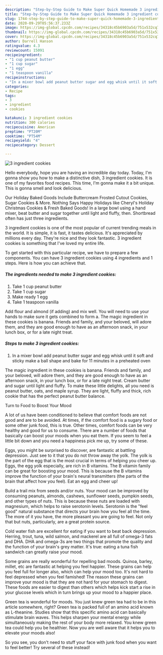 ```yaml
---
description: "Step-by-Step Guide to Make Super Quick Homemade 3 ingredient cookies"
title: "Step-by-Step Guide to Make Super Quick Homemade 3 ingredient cookies"
slug: 1744-step-by-step-guide-to-make-super-quick-homemade-3-ingredient-cookies
date: 2020-09-29T05:56:37.233Z
image: https://img-global.cpcdn.com/recipes/34318c45b6903a5d/751x532cq70/3-ingredient-cookies-recipe-main-photo.jpg
thumbnail: https://img-global.cpcdn.com/recipes/34318c45b6903a5d/751x532cq70/3-ingredient-cookies-recipe-main-photo.jpg
cover: https://img-global.cpcdn.com/recipes/34318c45b6903a5d/751x532cq70/3-ingredient-cookies-recipe-main-photo.jpg
author: Darrell Hanson
ratingvalue: 4.3
reviewcount: 15091
recipeingredient:
- "1 cup peanut butter"
- "1 cup sugar"
- "1 egg"
- "1 teaspoon vanilla"
recipeinstructions:
- "In a mixer bowl add peanut butter sugar and egg whisk until it soft and sticky make a ball shape and bake for 11 minutes in a preheated oven"
categories:
- Recipe
tags:
- 3
- ingredient
- cookies

katakunci: 3 ingredient cookies 
nutrition: 300 calories
recipecuisine: American
preptime: "PT20M"
cooktime: "PT54M"
recipeyield: "4"
recipecategory: Dessert

---
```



![3 ingredient cookies](https://img-global.cpcdn.com/recipes/34318c45b6903a5d/751x532cq70/3-ingredient-cookies-recipe-main-photo.jpg)

Hello everybody, hope you are having an incredible day today. Today, I'm gonna show you how to make a distinctive dish, 3 ingredient cookies. It is one of my favorites food recipes. This time, I'm gonna make it a bit unique. This is gonna smell and look delicious.

Our Holiday Baked Goods Include Buttercream Frosted Cutout Cookies, Sugar Cookies &amp; More. Nothing Says Happy Holidays like Cheryl&#39;s Holiday Christmas Cookies &amp; Fresh Baked Goods! In a large bowl using a hand mixer, beat butter and sugar together until light and fluffy, then. Shortbread often has just three ingredients.

3 ingredient cookies is one of the most popular of current trending meals in the world. It is simple, it is fast, it tastes delicious. It's appreciated by millions every day. They're nice and they look fantastic. 3 ingredient cookies is something that I've loved my entire life.


To get started with this particular recipe, we have to prepare a few components. You can have 3 ingredient cookies using 4 ingredients and 1 steps. Here is how you can achieve that.

<!--inarticleads1-->

##### The ingredients needed to make 3 ingredient cookies:

1. Take 1 cup peanut butter
1. Take 1 cup sugar
1. Make ready 1 egg
1. Take 1 teaspoon vanilla


Add flour and almond (if adding) and mix well. You will need to use your hands to make sure it gets combined to form a. The magic ingredient in these cookies is banana. Friends and family, and your beloved, will adore them, and they are good enough to have as an afternoon snack, in your lunch box, or for a late night treat. 

<!--inarticleads2-->

##### Steps to make 3 ingredient cookies:

1. In a mixer bowl add peanut butter sugar and egg whisk until it soft and sticky make a ball shape and bake for 11 minutes in a preheated oven


The magic ingredient in these cookies is banana. Friends and family, and your beloved, will adore them, and they are good enough to have as an afternoon snack, in your lunch box, or for a late night treat. Cream butter and sugar until light and fluffy. To make these little delights, all you need is peanut butter, oats, and maple syrup. They are light, fluffy and thick, rich cookie that has the perfect peanut butter balance. 

Turn to Food to Boost Your Mood


A lot of us have been conditioned to believe that comfort foods are not good and are to be avoided. At times, if the comfort food is a sugary food or some other junk food, this is true. Other times, comfort foods can be very healthy and good for us to consume. There are a number of foods that basically can boost your moods when you eat them. If you seem to feel a little bit down and you need a happiness pick me up, try some of these.

Eggs, you might be surprised to discover, are fantastic at battling depression. Just see to it that you do not throw away the yolk. The yolk is the part of the egg that is the most crucial in terms of helping you cheer up. Eggs, the egg yolk especially, are rich in B vitamins. The B vitamin family can be great for boosting your mood. This is because the B vitamins improve the function of your brain's neural transmitters (the parts of the brain that affect how you feel). Eat an egg and cheer up!

Build a trail mix from seeds and/or nuts. Your mood can be improved by consuming peanuts, almonds, cashews, sunflower seeds, pumpkin seeds, and other types of nuts. This is because these nuts are loaded with magnesium, which helps to raise serotonin levels. Serotonin is the "feel good" natural substance that directs your brain how you feel all the time. The more of it you have, the more pleasant you are going to feel. Not only that but nuts, particularly, are a great protein source.

Cold water fish are excellent for eating if you want to beat back depression. Herring, trout, tuna, wild salmon, and mackerel are all full of omega-3 fats and DHA. DHA and omega-3s are two things that promote the quality and the function of your brain's grey matter. It's true: eating a tuna fish sandwich can greatly raise your mood. 

Some grains are really wonderful for repelling bad moods. Quinoa, barley, millet, etc are fantastic at helping you feel happier. These grains can help you feel full for longer also, which can help your mood too. It's not hard to feel depressed when you feel famished! The reason these grains can improve your mood is that they are not hard for your stomach to digest. These foods are easier to digest than others which helps kick start a rise in your glucose levels which in turn brings up your mood to a happier place.

Green tea is wonderful for moods. You just knew green tea had to be in this article somewhere, right? Green tea is packed full of an amino acid known as L-theanine. Studies show that this specific amino acid can basically stimulate brain waves. This helps sharpen your mental energy while simultaneously making the rest of your body more relaxed. You knew green tea could help you be healthier. Now you are well aware that it helps you to elevate your moods also!

So you see, you don't need to stuff your face with junk food when you want to feel better! Try several of these instead!

